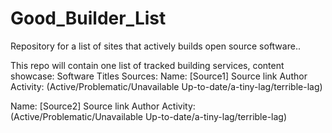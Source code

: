 # Good_Builder_List
Repository for a list of sites that actively builds open source software..


This repo will contain one list of tracked building services, content showcase:
Software Titles
Sources:
 Name: [Source1]
 Source link
 Author
 Activity: (Active/Problematic/Unavailable Up-to-date/a-tiny-lag/terrible-lag) 
 
 Name: [Source2]
 Source link
 Author
 Activity: (Active/Problematic/Unavailable Up-to-date/a-tiny-lag/terrible-lag) 
